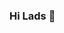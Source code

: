 ### Hi Lads 👋

<!--
**Elchupappi/Elchupappi** is a ✨ _special_ ✨ repository because its `README.md` (this file) appears on your GitHub profile.

I am Earl Robin Batenga an BS-Entertainment and Multimedia Computung Student at Malayan Colleges Mindanao.

# ✅ Interest:
My interest is listed below:
✔ - Making a Game or Application📝
✔ - Designing🎨
✔ - Gameing🎮
✔ - Anime📺 
✔ - Manga📖
-->
